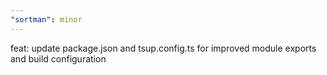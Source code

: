 ```yaml
---
"sortman": minor
---
```


feat: update package.json and tsup.config.ts for improved module exports and build configuration
